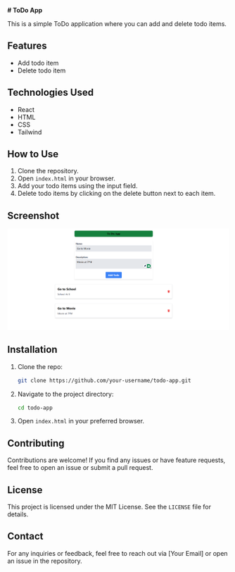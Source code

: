 **# ToDo App**

This is a simple ToDo application where you can add and delete todo items.

## Features
- Add todo item
- Delete todo item

## Technologies Used
- React
- HTML
- CSS
- Tailwind

## How to Use
1. Clone the repository.
2. Open `index.html` in your browser.
3. Add your todo items using the input field.
4. Delete todo items by clicking on the delete button next to each item.

## Screenshot
![ToDo App Screenshot](src/assets/image/todo_app_ss.png)

## Installation
1. Clone the repo:
   ```sh
   git clone https://github.com/your-username/todo-app.git
   ```
2. Navigate to the project directory:
   ```sh
   cd todo-app
   ```
3. Open `index.html` in your preferred browser.

## Contributing
Contributions are welcome! If you find any issues or have feature requests, feel free to open an issue or submit a pull request.

## License
This project is licensed under the MIT License. See the `LICENSE` file for details.

## Contact
For any inquiries or feedback, feel free to reach out via [Your Email] or open an issue in the repository.

